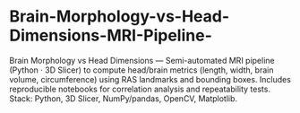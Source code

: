 # Brain-Morphology-vs-Head-Dimensions-MRI-Pipeline-
Brain Morphology vs Head Dimensions — Semi-automated MRI pipeline (Python · 3D Slicer) to compute head/brain metrics (length, width, brain volume, circumference) using RAS landmarks and bounding boxes. Includes reproducible notebooks for correlation analysis and repeatability tests. Stack: Python, 3D Slicer, NumPy/pandas, OpenCV, Matplotlib.
